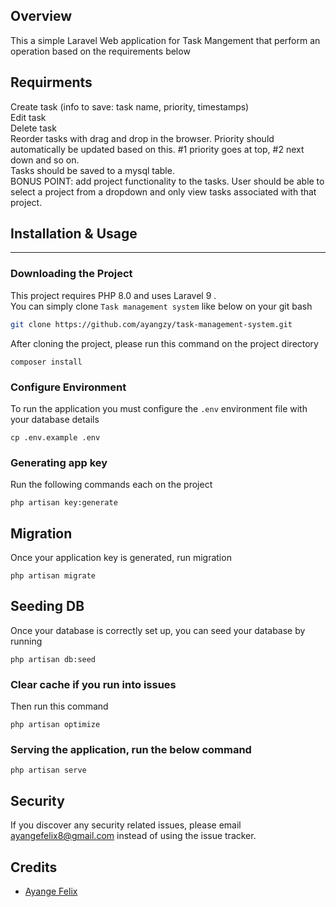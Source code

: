 
## Overview 
This a simple Laravel Web application for Task Mangement that perform an operation based on the requirements below

## Requirments
Create task (info to save: task name, priority, timestamps) <br>
Edit task <br>
Delete task <br>
Reorder tasks with drag and drop in the browser. Priority should automatically be updated based on this. #1 priority goes at top, #2 next down and so on. <br>
Tasks should be saved to a mysql table. <br>
BONUS POINT: add project functionality to the tasks. User should be able to select a project from a dropdown and only view tasks associated with that project.

## Installation & Usage
<hr/>

### Downloading the Project


This project requires PHP 8.0 and uses Laravel 9
.  
You can simply clone  ``Task management system`` like below on your git bash

``` bash
git clone https://github.com/ayangzy/task-management-system.git
```
After cloning the project, please run this command on the project directory
```
composer install
```
### Configure Environment
To run the application you must configure the ```.env``` environment file with your database details
```
cp .env.example .env

```

### Generating app key
Run the following commands each on the project 
```
php artisan key:generate
```

## Migration

Once your application key is generated, run migration
```
php artisan migrate
```

## Seeding DB
Once your database is correctly set up, you can seed your database by running
```
php artisan db:seed
```
### Clear cache if you run into issues
 
Then run this command 
``` 
php artisan optimize

```
### Serving the application, run the below command
``` 
php artisan serve
```

## Security

If you discover any security related issues, please email ayangefelix8@gmail.com instead of using the issue tracker.

## Credits

- [Ayange Felix](https://github.com/ayangzy)


